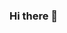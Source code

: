 ### Hi there 👋

<!--
**tiago-sRib/tiago-sRib** is a ✨ _special_ ✨ repository because its `README.md` (this file) appears on your GitHub profile.

- 🔭 I’m currently working on ns-3, developing a VLC protocol
- 🌱 I’m currently learning Electrical Engineering - Telecommunications, Electronics and Computers
